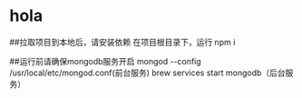 # hola

##拉取项目到本地后，请安装依赖
在项目根目录下，运行 npm i 


##运行前请确保mongodb服务开启
mongod --config  /usr/local/etc/mongod.conf(前台服务)
brew services start mongodb（后台服务）
